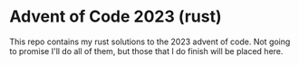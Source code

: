 # Advent of Code 2023 (rust)
This repo contains my rust solutions to the 2023 advent of code. Not going to promise I'll do all of them, but those that I do finish will be placed here.

